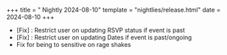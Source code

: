 +++
title = " Nightly 2024-08-10"
template = "nightlies/release.html"
date = 2024-08-10
+++


- [Fix] : Restrict user on updating RSVP status if event is past
- [Fix] : Restrict user on updating Dates if event is past/ongoing
- Fix for being to sensitive on rage shakes

